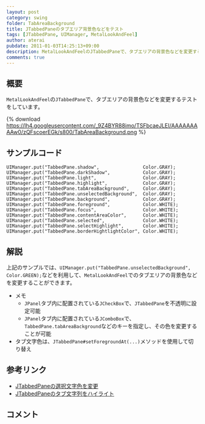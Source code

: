 ```yaml
---
layout: post
category: swing
folder: TabAreaBackground
title: JTabbedPaneのタブエリア背景色などをテスト
tags: [JTabbedPane, UIManager, MetalLookAndFeel]
author: aterai
pubdate: 2011-01-03T14:25:13+09:00
description: MetalLookAndFeelのJTabbedPaneで、タブエリアの背景色などを変更するテストをしています。
comments: true
---
```

## 概要
`MetalLookAndFeel`の`JTabbedPane`で、タブエリアの背景色などを変更するテストをしています。

{% download https://lh4.googleusercontent.com/_9Z4BYR88imo/TSFbcaeJLEI/AAAAAAAAAw0/zQFscoerEGk/s800/TabAreaBackground.png %}

## サンプルコード
<pre class="prettyprint"><code>UIManager.put("TabbedPane.shadow",                Color.GRAY);
UIManager.put("TabbedPane.darkShadow",            Color.GRAY);
UIManager.put("TabbedPane.light",                 Color.GRAY);
UIManager.put("TabbedPane.highlight",             Color.GRAY);
UIManager.put("TabbedPane.tabAreaBackground",     Color.GRAY);
UIManager.put("TabbedPane.unselectedBackground",  Color.GRAY);
UIManager.put("TabbedPane.background",            Color.GRAY);
UIManager.put("TabbedPane.foreground",            Color.WHITE);
UIManager.put("TabbedPane.focus",                 Color.WHITE);
UIManager.put("TabbedPane.contentAreaColor",      Color.WHITE);
UIManager.put("TabbedPane.selected",              Color.WHITE);
UIManager.put("TabbedPane.selectHighlight",       Color.WHITE);
UIManager.put("TabbedPane.borderHightlightColor", Color.WHITE);
</code></pre>

## 解説
上記のサンプルでは、`UIManager.put("TabbedPane.unselectedBackground", Color.GREEN);`などを利用して、`MetalLookAndFeel`でのタブエリアの背景色などを変更することができます。

- メモ
    - `JPanel`タブ内に配置されている`JCheckBox`で、`JTabbedPane`を不透明に設定可能
    - `JPanel`タブ内に配置されている`JComboBox`で、`TabbedPane.tabAreaBackground`などのキーを指定し、その色を変更することが可能
- タブ文字色は、`JTabbedPane#setForegroundAt(...)`メソッドを使用して切り替え

<!-- dummy comment line for breaking list -->

## 参考リンク
- [JTabbedPaneの選択文字色を変更](http://ateraimemo.com/Swing/ColorTab.html)
- [JTabbedPaneのタブ文字列をハイライト](http://ateraimemo.com/Swing/TabTitleHighlight.html)

<!-- dummy comment line for breaking list -->

## コメント
